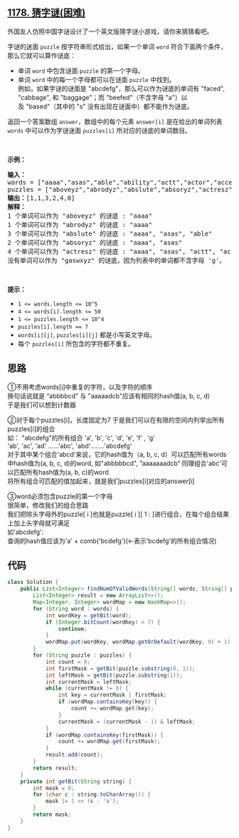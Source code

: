 ## [1178. 猜字谜(困难)](https://leetcode-cn.com/problems/number-of-valid-words-for-each-puzzle/)
<div class="notranslate"><p>外国友人仿照中国字谜设计了一个英文版猜字谜小游戏，请你来猜猜看吧。</p>

<p>字谜的迷面&nbsp;<code>puzzle</code> 按字符串形式给出，如果一个单词&nbsp;<code>word</code>&nbsp;符合下面两个条件，那么它就可以算作谜底：</p>

<ul>
	<li>单词&nbsp;<code>word</code>&nbsp;中包含谜面&nbsp;<code>puzzle</code>&nbsp;的第一个字母。</li>
	<li>单词&nbsp;<code>word</code>&nbsp;中的每一个字母都可以在谜面&nbsp;<code>puzzle</code>&nbsp;中找到。<br>
	例如，如果字谜的谜面是 "abcdefg"，那么可以作为谜底的单词有 "faced", "cabbage", 和 "baggage"；而 "beefed"（不含字母 "a"）以及&nbsp;"based"（其中的 "s" 没有出现在谜面中）都不能作为谜底。</li>
</ul>

<p>返回一个答案数组&nbsp;<code>answer</code>，数组中的每个元素&nbsp;<code>answer[i]</code>&nbsp;是在给出的单词列表 <code>words</code> 中可以作为字谜迷面&nbsp;<code>puzzles[i]</code>&nbsp;所对应的谜底的单词数目。</p>

<p>&nbsp;</p>

<p><strong>示例：</strong></p>

<pre><strong>输入：</strong>
words = ["aaaa","asas","able","ability","actt","actor","access"], 
puzzles = ["aboveyz","abrodyz","abslute","absoryz","actresz","gaswxyz"]
<strong>输出：</strong>[1,1,3,2,4,0]
<strong>解释：</strong>
1 个单词可以作为 "aboveyz" 的谜底 : "aaaa" 
1 个单词可以作为 "abrodyz" 的谜底 : "aaaa"
3 个单词可以作为 "abslute" 的谜底 : "aaaa", "asas", "able"
2 个单词可以作为&nbsp;"absoryz" 的谜底 : "aaaa", "asas"
4 个单词可以作为&nbsp;"actresz" 的谜底 : "aaaa", "asas", "actt", "access"
没有单词可以作为&nbsp;"gaswxyz" 的谜底，因为列表中的单词都不含字母 'g'。
</pre>

<p>&nbsp;</p>

<p><strong>提示：</strong></p>

<ul>
	<li><code>1 &lt;= words.length &lt;= 10^5</code></li>
	<li><code>4 &lt;= words[i].length &lt;= 50</code></li>
	<li><code>1 &lt;= puzzles.length &lt;= 10^4</code></li>
	<li><code>puzzles[i].length == 7</code></li>
	<li><code>words[i][j]</code>, <code>puzzles[i][j]</code>&nbsp;都是小写英文字母。</li>
	<li>每个&nbsp;<code>puzzles[i]</code>&nbsp;所包含的字符都不重复。</li>
</ul>
</div>

## 思路
①不用考虑words[i]中重复的字符，以及字符的顺序  
换句话说就是 “abbbbcd” 与 "aaaaadcb"应该有相同的hash值(a, b, c, d)  
于是我们可以想到计数器

②对于每个puzzles[i]，长度固定为7
于是我们可以在有限的空间内列举出所有puzzles[i]的组合  
如： "abcdefg"的所有组合
'a', 'b', 'c', 'd', 'e', 'f' , 'g'  
'ab', 'ac', 'ad' ......'abc', 'abd'........'abcdefg'  
对于其中某个组合'abcd'来说，它的hash值为（a, b, c, d）可以匹配所有words中hash值为(a, b, c, d)的word, 如"abbbbbcd", ”aaaaaaadcb“ 同理组合'abc'可以匹配所有hash值为(a, b, c)的word  
将所有组合可匹配的值加起来，就是我们puzzles[i]对应的answer[i]

③word必须包含puzzle的第一个字母  
很简单，修改我们的组合思路  
我们把除头字母外的puzzle[ i ]也就是puzzle[ i ][ 1 : ]进行组合，在每个组合结果上加上头字母就可满足  
如'abcdefg':  
查询的hash值应该为'a' + comb('bcdefg')(<-表示'bcdefg'的所有组合情况)

## 代码
```java
class Solution {
    public List<Integer> findNumOfValidWords(String[] words, String[] puzzles) {
        List<Integer> result = new ArrayList<>();
        Map<Integer, Integer> wordMap = new HashMap<>();
        for (String word : words) {
            int wordKey = getBit(word);
            if (Integer.bitCount(wordKey) > 7) {
                continue;
            }
            wordMap.put(wordKey, wordMap.getOrDefault(wordKey, 0) + 1);
        }
        for (String puzzle : puzzles) {
            int count = 0;
            int firstMask = getBit(puzzle.substring(0, 1));
            int leftMask = getBit(puzzle.substring(1));
            int currentMask = leftMask;
            while (currentMask != 0) {
                int key = currentMask | firstMask;
                if (wordMap.containsKey(key)) {
                    count += wordMap.get(key);
                }
                currentMask = (currentMask - 1) & leftMask;
            }
            if (wordMap.containsKey(firstMask)) {
                count += wordMap.get(firstMask);
            }
            result.add(count);
        }
        return result;
    }
    private int getBit(String string) {
        int mask = 0;
        for (char c : string.toCharArray()) {
            mask |= 1 << (c - 'a');
        }
        return mask;
    }
}
```
